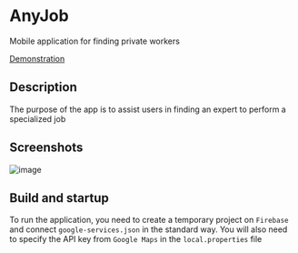 # AnyJob
Mobile application for finding private workers

[Demonstration](https://i.imgur.com/lGrHbW8.gif "Демонстрация")

## Description
The purpose of the app is to assist users in finding an expert to perform a specialized job

## Screenshots
![image](https://user-images.githubusercontent.com/55300023/235253931-b8f05af9-ff16-44d8-8ab7-e35064a37028.png)

## Build and startup
To run the application, you need to create a temporary project on `Firebase` and connect `google-services.json` in the standard way. You will also need to specify the API key from `Google Maps` in the `local.properties` file
